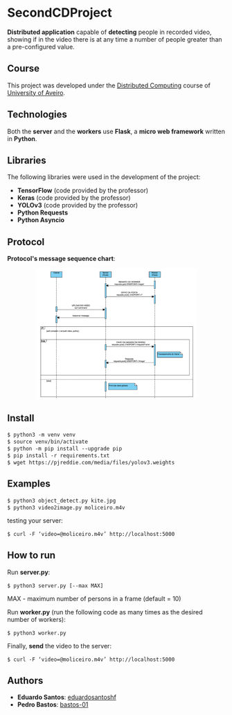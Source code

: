 # SecondCDProject

**Distributed application** capable of **detecting** people in recorded video, showing if in the video there is at any time a number of people greater than a pre-configured value.

## Course
This project was developed under the [Distributed Computing](https://www.ua.pt/en/uc/12273) course of [University of Aveiro](https://www.ua.pt/).

## Technologies
Both the **server** and the **workers** use **Flask**, a **micro web framework** written in **Python**.


## Libraries
The following libraries were used in the development of the project:
* **TensorFlow** (code provided by the professor)
* **Keras** (code provided by the professor)
* **YOLOv3** (code provided by the professor)
* **Python Requests**
* **Python Asyncio**

## Protocol
**Protocol's message sequence chart**:
<p align="center">
    <img style="height: 300px" src="./MessageSequenceChart.png">
</p>

## Install
```
$ python3 -m venv venv
$ source venv/bin/activate
$ python -m pip install --upgrade pip
$ pip install -r requirements.txt
$ wget https://pjreddie.com/media/files/yolov3.weights
```
 
## Examples
```
$ python3 object_detect.py kite.jpg
$ python3 video2image.py moliceiro.m4v
```

testing your server:
```
$ curl -F ‘video=@moliceiro.m4v’ http://localhost:5000
```

## How to run
Run **server.py**:
```
$ python3 server.py [--max MAX]
```
MAX - maximum number of persons in a frame (default = 10)

Run **worker.py** (run the following code as many times as the desired number of workers):
```
$ python3 worker.py
```

Finally, **send** the video to the server:
```
$ curl -F ‘video=@moliceiro.m4v’ http://localhost:5000
```

## Authors
* **Eduardo Santos**: [eduardosantoshf](https://github.com/eduardosantoshf)
* **Pedro Bastos**: [bastos-01](https://github.com/bastos-01)